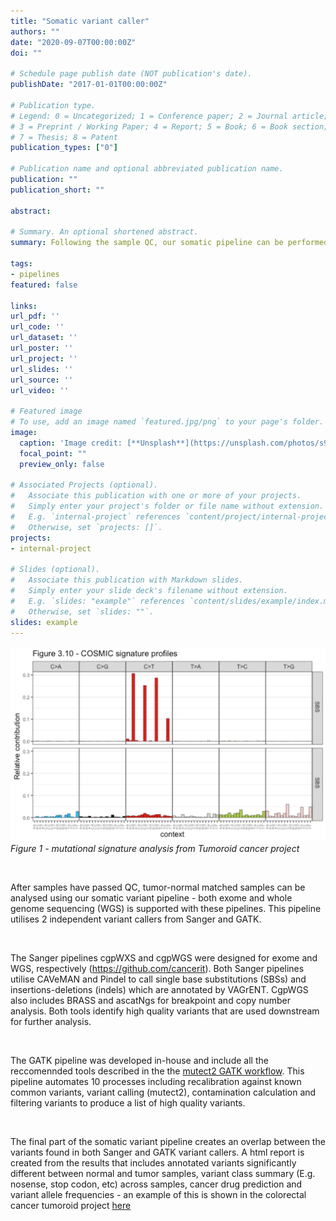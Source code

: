 ```yaml
---
title: "Somatic variant caller"
authors: ""
date: "2020-09-07T00:00:00Z"
doi: ""

# Schedule page publish date (NOT publication's date).
publishDate: "2017-01-01T00:00:00Z"

# Publication type.
# Legend: 0 = Uncategorized; 1 = Conference paper; 2 = Journal article;
# 3 = Preprint / Working Paper; 4 = Report; 5 = Book; 6 = Book section;
# 7 = Thesis; 8 = Patent
publication_types: ["0"]

# Publication name and optional abbreviated publication name.
publication: ""
publication_short: ""

abstract: 

# Summary. An optional shortened abstract.
summary: Following the sample QC, our somatic pipeline can be performed on tumor-normal matched samples. Samples are analysed using Sanger's variant pipelines for exome (cgpWXS) or whole-genome sequencing (cgpWGS) in addition our in-house pipeline that utlises Mutect2 and the GATK workflow tools.

tags:
- pipelines
featured: false

links:
url_pdf: ''
url_code: ''
url_dataset: ''
url_poster: ''
url_project: ''
url_slides: ''
url_source: ''
url_video: ''

# Featured image
# To use, add an image named `featured.jpg/png` to your page's folder. 
image:
  caption: 'Image credit: [**Unsplash**](https://unsplash.com/photos/s9CC2SKySJM)'
  focal_point: ""
  preview_only: false

# Associated Projects (optional).
#   Associate this publication with one or more of your projects.
#   Simply enter your project's folder or file name without extension.
#   E.g. `internal-project` references `content/project/internal-project/index.md`.
#   Otherwise, set `projects: []`.
projects:
- internal-project

# Slides (optional).
#   Associate this publication with Markdown slides.
#   Simply enter your slide deck's filename without extension.
#   E.g. `slides: "example"` references `content/slides/example/index.md`.
#   Otherwise, set `slides: ""`.
slides: example
---
```




![Figure - mutational signature analysis from Tumoroid cancer project](signature.png)
*Figure 1 - mutational signature analysis from Tumoroid cancer project*

<br /> 

After samples have passed QC, tumor-normal matched samples can be analysed using our somatic variant pipeline - both exome and whole genome sequencing (WGS) is supported with these pipelines. This pipeline utilises 2 independent variant callers from Sanger and GATK.

<br /> 

The Sanger pipelines cgpWXS and cgpWGS were designed for exome and WGS, respectively (https://github.com/cancerit). Both Sanger pipelines utilise CAVeMAN and Pindel to call single base substitutions (SBSs) and insertions-deletions (indels) which are annotated by VAGrENT. CgpWGS also includes BRASS and ascatNgs for breakpoint and copy number analysis. Both tools identify high quality variants that are used downstream for further analysis.

<br /> 
 
The GATK pipeline was developed in-house and include all the reccomennded tools described in the the  [mutect2 GATK workflow](https://gatk.broadinstitute.org/hc/en-us/articles/360035889791--How-to-Call-somatic-mutations-using-GATK4-Mutect2-Deprecated-). This pipeline automates 10 processes including recalibration against known common variants, variant calling (mutect2), contamination calculation and filtering variants to produce a list of high quality variants.

<br /> 

The final part of the somatic variant pipeline creates an overlap between the variants found in both Sanger and GATK variant callers. A html report is created from the results that includes annotated variants significantly different between normal and tumor samples, variant class summary (E.g. nosense, stop codon, etc) across samples, cancer drug prediction and variant allele frequencies - an example of this is shown in the colorectal cancer tumoroid project [here](https://uea-med-pipelines.netlify.app/project/tumoroid_williams/) 

